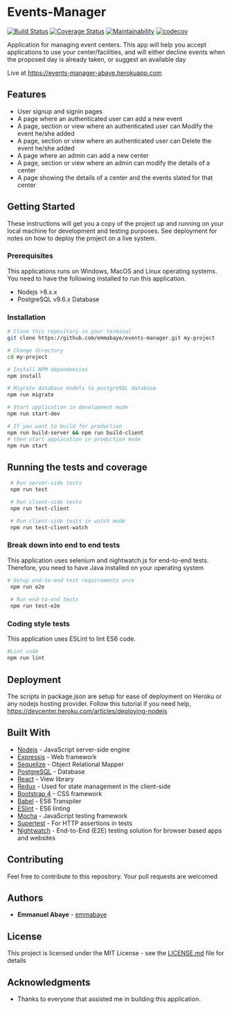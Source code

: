 # Events-Manager
[![Build Status](https://travis-ci.org/emmabaye/events-manager.svg?branch=development)](https://travis-ci.org/emmabaye/events-manager)
[![Coverage Status](https://coveralls.io/repos/github/emmabaye/events-manager/badge.svg?branch=development)](https://coveralls.io/github/emmabaye/events-manager?branch=development)
[![Maintainability](https://api.codeclimate.com/v1/badges/d2f4089952b77ab60b97/maintainability)](https://codeclimate.com/github/emmabaye/events-manager/maintainability)
[![codecov](https://codecov.io/gh/emmabaye/events-manager/branch/development/graph/badge.svg)](https://codecov.io/gh/emmabaye/events-manager)




Application for managing event centers. This app will help you accept applications
 to use your center/facilities, and will either decline events when the proposed day
is already taken, or suggest an available day


Live at https://events-manager-abaye.herokuapp.com


## Features
   * User signup and signin pages
   * A page where an authenticated user can add a new event
   * A page, section or view where an authenticated user can Modify the event he/she added
   * A page, section or view where an authenticated user can Delete the event he/she added
   * A page where an admin can add a new center
   * A page, section or view where an admin can modify the details of a center
   * A page showing the details of a center and the events slated for that center
   
   
## Getting Started
These instructions will get you a copy of the project up and running on your local machine for development and testing purposes. See deployment for notes on how to deploy the project on a live system.

### Prerequisites
This applications runs on Windows, MacOS and Linux operating systems. You need to have the following installed to run this application. 

 * Nodejs  >8.x.x
 * PostgreSQL v9.6.x Database


### Installation
```bash
# Clone this repository in your terminal
git clone https://github.com/emmabaye/events-manager.git my-project

# Change directory
cd my-project

# Install NPM dependencies
npm install

# Migrate database models to postgreSQL database
npm run migrate

# Start application in development mode
npm run start-dev

# If you want to build for production 
npm run build-server && npm run build-client
# then start application in production mode
npm run start
```



## Running the tests and coverage
``` bash
 # Run server-side tests
 npm run test

 # Run client-side tests
 npm run test-client

 # Run client-side tests in watch mode
 npm run test-client-watch
```

### Break down into end to end tests
This application uses selenium and nightwatch.js for end-to-end tests. Therefore, you need to have Java installed on your operating system
```bash
# Setup end-to-end test requirements once
 npm run e2e
 
 # Run end-to-end tests
 npm run test-e2e
```

### Coding style tests
This application uses ESLint to lint ES6  code.
 ```bash
 #Lint code
 npm run lint
```

## Deployment
The scripts in package.json are setup for ease of deployment on Heroku or any nodejs hosting provider. Follow this tutorial if you need help, https://devcenter.heroku.com/articles/deploying-nodejs

## Built With
 * [Nodejs](https://nodejs.org/en/) - JavaScript server-side engine
 * [Expressjs](https://expressjs.com/) - Web framework
 * [Sequelize](http://docs.sequelizejs.com/) - Object Relational Mapper
 * [PostgreSQL](https://www.postgresql.org/) - Database
 * [React](https://reactjs.org/) - View library
 * [Redux](https://redux.js.org/) - Used for state management in the client-side
 * [Bootstrap 4](https://v4-alpha.getbootstrap.com/) - CSS framework
 * [Babel](https://babeljs.io/) - ES6 Transpiler
 * [ESlint](https://eslint.org/) - ES6 linting
 * [Mocha](https://mochajs.org/) - JavaScript testing framework
 * [Supertest](https://v4-alpha.getbootstrap.com/) - For HTTP assertions in  tests
 * [Nightwatch](http://nightwatchjs.org/) - End-to-End (E2E) testing solution for browser based apps and websites
 
 
## Contributing
Feel free to contribute to this repository. Your pull requests are welcomed

## Authors
* **Emmanuel Abaye** - [emmabaye](https://github.com/emmabaye)

## License
This project is licensed under the MIT License - see the [LICENSE.md](LICENSE.md) file for details

## Acknowledgments
* Thanks to everyone that assisted me in building this application.




